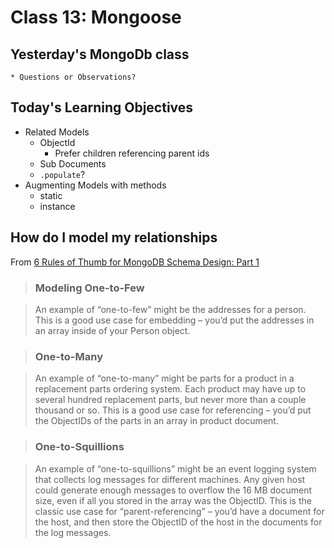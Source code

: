 # Class 13: Mongoose

## Yesterday's MongoDb class
	* Questions or Observations?
	
## Today's Learning Objectives

* Related Models
	* ObjectId
		* Prefer children referencing parent ids
	* Sub Documents
	* `.populate`?
* Augmenting Models with methods
	* static
	* instance
	
## How do I model my relationships

From [6 Rules of Thumb for MongoDB Schema Design: Part 1](http://blog.mongodb.org/post/87200945828/6-rules-of-thumb-for-mongodb-schema-design-part-1)
	
> ### Modeling One-to-Few

> An example of “one-to-few” might be the addresses for a person. This is a good use case for embedding – you’d put the addresses in an array inside of your Person object.

> ### One-to-Many

> An example of “one-to-many” might be parts for a product in a replacement parts ordering system. Each product may have up to several hundred replacement parts, but never more than a couple thousand or so. This is a good use case for referencing – you’d put the ObjectIDs of the parts in an array in product document.

> ### One-to-Squillions

> An example of “one-to-squillions” might be an event logging system that collects log messages for different machines. Any given host could generate enough messages to overflow the 16 MB document size, even if all you stored in the array was the ObjectID. This is the classic use case for “parent-referencing” – you’d have a document for the host, and then store the ObjectID of the host in the documents for the log messages.
